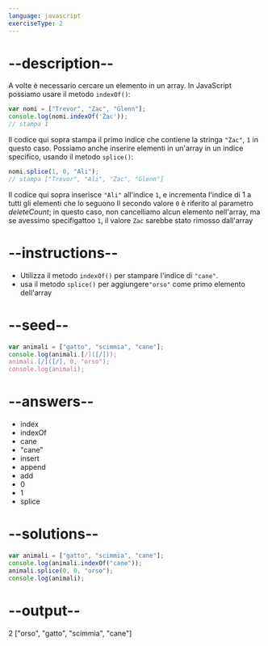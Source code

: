 ```yaml
---
language: javascript
exerciseType: 2
---
```


# --description--

A volte è necessario cercare un elemento in un array.
In JavaScript possiamo usare il metodo `indexOf()`:
```javascript
var nomi = ["Trevor", "Zac", "Glenn"];
console.log(nomi.indexOf('Zac'));
// stampa 1
```
Il codice qui sopra stampa il primo indice che contiene la stringa `"Zac"`, `1` in questo caso.
Possiamo anche inserire elementi in un'array in un indice specifico, usando il metodo `splice()`:
```javascript
nomi.splice(1, 0, "Ali");
// stampa ["Trevor", "Ali", "Zac", "Glenn"]
```
Il codice qui sopra inserisce `"Ali"` all'indice `1`, e incrementa l'indice di 1 a tutti gli elementi che lo seguono
Il secondo valore `0` è riferito al parametro _deleteCount_; in questo caso, non cancelliamo alcun elemento nell'array, ma se avessimo specifigattoo `1`, il valore `Zac` sarebbe stato rimosso dall'array

# --instructions--

- Utilizza il metodo `indexOf()` per stampare l'indice di `"cane"`.
- usa il metodo `splice()` per aggiungere`"orso"` come primo elemento dell'array

# --seed--

```javascript
var animali = ["gatto", "scimmia", "cane"];
console.log(animali.[/]([/]));
animali.[/]([/], 0, "orso");
console.log(animali);
```

# --answers--

- index
- indexOf
- cane
- "cane"
- insert
- append
- add
- 0
- 1
- splice

# --solutions--

```javascript
var animali = ["gatto", "scimmia", "cane"];
console.log(animali.indexOf("cane"));
animali.splice(0, 0, "orso");
console.log(animali);
```

# --output--

2
["orso", "gatto", "scimmia", "cane"]
